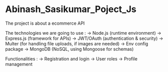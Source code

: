 # Abinash_Sasikumar_Poject_Js

The project is about a ecommerce API 

The technologies we are going to use :
-> Node.js (runtime environment)
-> Express.js (framework for APIs)
-> JWT/OAuth (authentication & security)
-> Multer (for handling file uploads, if images are needed)
-> Env config package
-> MongoDB (NoSQL, using Mongoose for schemas)

Functionalities :
-> Registration and login
-> User roles
-> Profile management

